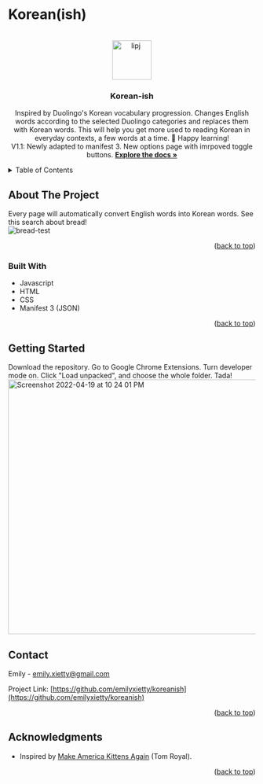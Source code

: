 # Korean(ish)

<div id="top"></div>

<!-- PROJECT LOGO -->
<br />
<div align="center">
  <a href="https://github.com/emilyxietty/koreanish">
    <img width="80" height="80" alt="lipj" src="https://user-images.githubusercontent.com/40601891/164135828-eb53c3fa-6895-4876-b3b8-1aee076d65c5.png">

  </a>


<h3 align="center">Korean-ish</h3>

  <p align="center">
    Inspired by Duolingo's Korean vocabulary progression. Changes English words according to the selected Duolingo categories and replaces them with Korean words. This will help you get more used to reading Korean in everyday contexts, a few words at a time. 🤠 Happy learning!
    <br>
    V1.1: Newly adapted to manifest 3. New options page with imrpoved toggle buttons.
    <a href="https://github.com/emilyxietty/koreanish/tree/main/koreanish"><strong>Explore the docs »</strong></a>
    <br />
  </p>
</div>


<!-- TABLE OF CONTENTS -->
<details>
  <summary>Table of Contents</summary>
  <ol>
    <li>
      <a href="#about-the-project">About The Project</a>
      <ul>
        <li><a href="#built-with">Built With</a></li>
      </ul>
    </li>
    <li><a href="#contact">Contact</a></li>
    <li><a href="#acknowledgments">Acknowledgments</a></li>
  </ol>
</details>




<!-- ABOUT THE PROJECT -->
## About The Project
Every page will automatically convert English words into Korean words. See this search about bread!
<br>
![bread-test](https://user-images.githubusercontent.com/40601891/164136041-cef02228-5cd6-4fea-9ae9-5fb561c8134d.gif)

<p align="right">(<a href="#top">back to top</a>)</p>


### Built With

* Javascript
* HTML
* CSS
* Manifest 3 (JSON)

<p align="right">(<a href="#top">back to top</a>)</p>


<!-- GETTING STARTED -->
## Getting Started

Download the repository. Go to Google Chrome Extensions. Turn developer mode on. Click "Load unpacked", and choose the whole folder. Tada!
<br>
<img width="518" alt="Screenshot 2022-04-19 at 10 24 01 PM" src="https://user-images.githubusercontent.com/40601891/164134633-e62487e4-3467-4b5b-b5f7-cafaee25a605.png">

<!-- CONTACT -->
## Contact

Emily - emily.xietty@gmail.com

Project Link: [https://github.com/emilyxietty/koreanish](https://github.com/emilyxietty/koreanish)

<p align="right">(<a href="#top">back to top</a>)</p>



<!-- ACKNOWLEDGMENTS -->
## Acknowledgments

* Inspired by [Make America Kittens Again](https://github.com/tomroyal/Make-America-Kittens-Again) (Tom Royal).

<p align="right">(<a href="#top">back to top</a>)</p>
